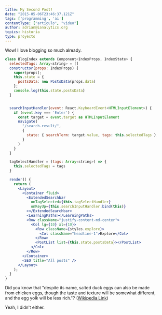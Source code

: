 ```yaml
---
title: My Second Post!
date: "2015-05-06T23:46:37.121Z"
tags: ['programming', 'ai']
contentType: ["artículo", "video"]
author: adrian@ianalytics.org
topics: historia
type: proyecto
---
```


Wow! I love blogging so much already.

```jsx
class BlogIndex extends Component<IndexProps, IndexState> {
  selectedTags: Array<string> = []
  constructor(props: IndexProps) {
    super(props);
    this.state = {
      postsData: new PostsData(props.data)
    };
    console.log(this.state.postsData)
  }


  searchInputHandler(event: React.KeyboardEvent<HTMLInputElement>) {
    if (event.key === 'Enter') {
      const target = event.target as HTMLInputElement
      navigate(
        "/search-result/",
        {
          state: { searchTerm: target.value, tags: this.selectedTags },
        }
      )
    }
  }

  tagSelectHandler = (tags: Array<string>) => {
    this.selectedTags = tags
  }  

  render() {
    return (
      <Layout>
        <Container fluid>
          <ExtendedSearchbar
            onTagSelected={this.tagSelectHandler}
            onKeyUp={this.searchInputHandler.bind(this)}
          ></ExtendedSearchbar>
          <LearningPaths></LearningPaths>
          <Row className="justify-content-md-center">
            <Col lg={10} xl={10}>
              <Row className={styles.explore}>
                <Col className="headline-1">Explore</Col>
              </Row>
              <PostList list={this.state.postsData}></PostList>
            </Col>
          </Row>
        </Container>
        <SEO title="All posts" />
      </Layout>
    );
  }
}
```

Did you know that "despite its name, salted duck eggs can also be made from
chicken eggs, though the taste and texture will be somewhat different, and the
egg yolk will be less rich."?
([Wikipedia Link](https://en.wikipedia.org/wiki/Salted_duck_egg))

Yeah, I didn't either.
